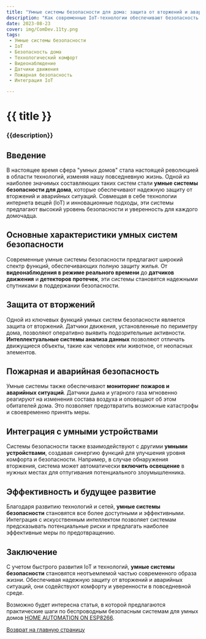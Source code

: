 ```yaml
---
title: "Умные системы безопасности для дома: защита от вторжений и аварийных ситуаций"
description: "Как современные IoT-технологии обеспечивают безопасность и комфорт в домашней среде"
date: 2023-08-23
cover: img/ComDev.11ty.png
tags: 
 - Умные системы безопасности
 - IoT
 - Безопасность дома
 - Технологический комфорт
 - Видеонаблюдение
 - Датчики движения
 - Пожарная безопасность
 - Интеграция IoT

---
```

# {{ title }}
### {{description}}

## Введение

В настоящее время сфера "умных домов" стала настоящей революцией в области технологий, изменяя нашу повседневную жизнь. Одной из наиболее значимых составляющих таких систем стали **умные системы безопасности для дома**, которые обеспечивают надежную защиту от вторжений и аварийных ситуаций. Совмещая в себе технологии интернета вещей (IoT) и инновационные подходы, эти системы предлагают высокий уровень безопасности и уверенность для каждого домочадца.

## Основные характеристики умных систем безопасности

Современные умные системы безопасности предлагают широкий спектр функций, обеспечивающих полную защиту жилья. От **видеонаблюдения в режиме реального времени** до **датчиков движения** и **детекторов протечек**, эти системы становятся надежными спутниками в поддержании безопасности.

## Защита от вторжений

Одной из ключевых функций умных систем безопасности является защита от вторжений. Датчики движения, установленные по периметру дома, позволяют оперативно выявить подозрительные активности. **Интеллектуальные системы анализа данных** позволяют отличать движущиеся объекты, такие как человек или животное, от неопасных элементов.

## Пожарная и аварийная безопасность

Умные системы также обеспечивают **мониторинг пожаров и аварийных ситуаций**. Датчики дыма и угарного газа мгновенно реагируют на изменения состава воздуха и оповещают об этом обитателей дома. Это позволяет предотвратить возможные катастрофы и своевременно принять меры.

## Интеграция с умными устройствами

Системы безопасности также взаимодействуют с другими **умными устройствами**, создавая синергию функций для улучшения уровня комфорта и безопасности. Например, в случае обнаружения вторжения, система может автоматически **включить освещение** в нужных местах для отпугивания потенциального злоумышленника.

## Эффективность и будущее развитие

Благодаря развитию технологий и сетей, **умные системы безопасности** становятся все более доступными и эффективными. Интеграция с искусственным интеллектом позволяет системам предсказывать потенциальные риски и предлагать наиболее эффективные меры по предотвращению.

## Заключение

С учетом быстрого развития IoT и технологий, **умные системы безопасности** становятся неотъемлемой частью современного образа жизни. Обеспечивая надежную защиту от вторжений и аварийных ситуаций, они содействуют комфорту и уверенности в повседневной среде.

Возможно будет интересна статья, в которой предлагаются практические шаги по беспроводным безопасным системам для умных домов [HOME AUTOMATION ON ESP8266](https://www.researchgate.net/publication/316926871_HOME_AUTOMATION_ON_ESP8266).

[Возврат на главную страницу](/)

